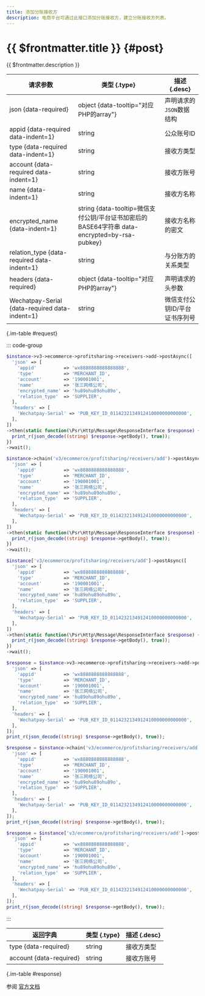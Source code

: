 ```yaml
---
title: 添加分账接收方
description: 电商平台可通过此接口添加分账接收方，建立分账接收方列表。
---
```


# {{ $frontmatter.title }} {#post}

{{ $frontmatter.description }}

| 请求参数 | 类型 {.type} | 描述 {.desc}
| --- | --- | ---
| json {data-required} | object {data-tooltip="对应PHP的array"} | 声明请求的`JSON`数据结构
| appid {data-required data-indent=1} | string | 公众账号ID
| type {data-required data-indent=1} | string | 接收方类型
| account {data-required data-indent=1} | string | 接收方账号
| name {data-indent=1} | string | 接收方名称
| encrypted_name {data-indent=1} | string {data-tooltip=微信支付公钥/平台证书加密后的BASE64字符串 data-encrypted=by-rsa-pubkey} | 接收方名称的密文
| relation_type {data-required data-indent=1} | string | 与分账方的关系类型
| headers {data-required} | object {data-tooltip="对应PHP的array"} | 声明请求的头参数
| Wechatpay-Serial {data-required data-indent=1} | string | 微信支付公钥ID/平台证书序列号

{.im-table #request}

::: code-group

```php [异步纯链式]
$instance->v3->ecommerce->profitsharing->receivers->add->postAsync([
  'json' => [
    'appid'          => 'wx8888888888888888',
    'type'           => 'MERCHANT_ID',
    'account'        => '190001001',
    'name'           => '张三网络公司',
    'encrypted_name' => 'hu89ohu89ohu89o',
    'relation_type'  => 'SUPPLIER',
  ],
  'headers' => [
    'Wechatpay-Serial' => 'PUB_KEY_ID_0114232134912410000000000000',
  ],
])
->then(static function(\Psr\Http\Message\ResponseInterface $response) {
  print_r(json_decode((string) $response->getBody(), true));
})
->wait();
```

```php [异步声明式]
$instance->chain('v3/ecommerce/profitsharing/receivers/add')->postAsync([
  'json' => [
    'appid'          => 'wx8888888888888888',
    'type'           => 'MERCHANT_ID',
    'account'        => '190001001',
    'name'           => '张三网络公司',
    'encrypted_name' => 'hu89ohu89ohu89o',
    'relation_type'  => 'SUPPLIER',
  ],
  'headers' => [
    'Wechatpay-Serial' => 'PUB_KEY_ID_0114232134912410000000000000',
  ],
])
->then(static function(\Psr\Http\Message\ResponseInterface $response) {
  print_r(json_decode((string) $response->getBody(), true));
})
->wait();
```

```php [异步属性式]
$instance['v3/ecommerce/profitsharing/receivers/add']->postAsync([
  'json' => [
    'appid'          => 'wx8888888888888888',
    'type'           => 'MERCHANT_ID',
    'account'        => '190001001',
    'name'           => '张三网络公司',
    'encrypted_name' => 'hu89ohu89ohu89o',
    'relation_type'  => 'SUPPLIER',
  ],
  'headers' => [
    'Wechatpay-Serial' => 'PUB_KEY_ID_0114232134912410000000000000',
  ],
])
->then(static function(\Psr\Http\Message\ResponseInterface $response) {
  print_r(json_decode((string) $response->getBody(), true));
})
->wait();
```

```php [同步纯链式]
$response = $instance->v3->ecommerce->profitsharing->receivers->add->post([
  'json' => [
    'appid'          => 'wx8888888888888888',
    'type'           => 'MERCHANT_ID',
    'account'        => '190001001',
    'name'           => '张三网络公司',
    'encrypted_name' => 'hu89ohu89ohu89o',
    'relation_type'  => 'SUPPLIER',
  ],
  'headers' => [
    'Wechatpay-Serial' => 'PUB_KEY_ID_0114232134912410000000000000',
  ],
]);
print_r(json_decode((string) $response->getBody(), true));
```

```php [同步声明式]
$response = $instance->chain('v3/ecommerce/profitsharing/receivers/add')->post([
  'json' => [
    'appid'          => 'wx8888888888888888',
    'type'           => 'MERCHANT_ID',
    'account'        => '190001001',
    'name'           => '张三网络公司',
    'encrypted_name' => 'hu89ohu89ohu89o',
    'relation_type'  => 'SUPPLIER',
  ],
  'headers' => [
    'Wechatpay-Serial' => 'PUB_KEY_ID_0114232134912410000000000000',
  ],
]);
print_r(json_decode((string) $response->getBody(), true));
```

```php [同步属性式]
$response = $instance['v3/ecommerce/profitsharing/receivers/add']->post([
  'json' => [
    'appid'          => 'wx8888888888888888',
    'type'           => 'MERCHANT_ID',
    'account'        => '190001001',
    'name'           => '张三网络公司',
    'encrypted_name' => 'hu89ohu89ohu89o',
    'relation_type'  => 'SUPPLIER',
  ],
  'headers' => [
    'Wechatpay-Serial' => 'PUB_KEY_ID_0114232134912410000000000000',
  ],
]);
print_r(json_decode((string) $response->getBody(), true));
```

:::

| 返回字典 | 类型 {.type} | 描述 {.desc}
| --- | --- | ---
| type {data-required} | string | 接收方类型
| account {data-required} | string | 接收方账号

{.im-table #response}

参阅 [官方文档](https://pay.weixin.qq.com/doc/v3/partner/4012477758)
